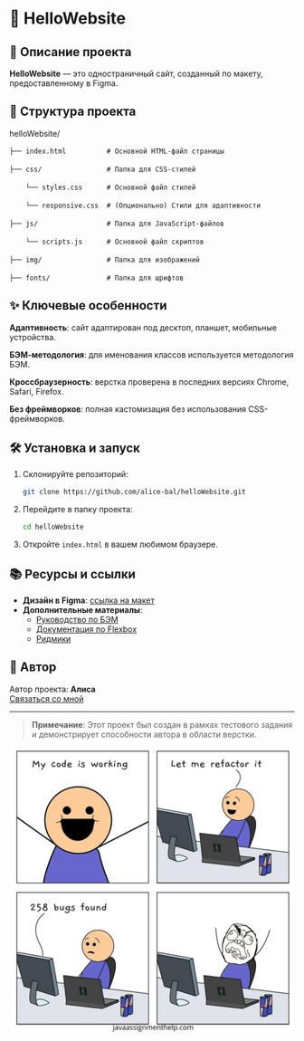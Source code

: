 # 🌟 HelloWebsite

## 🚀 Описание проекта

**HelloWebsite** — это одностраничный сайт, созданный по макету, предоставленному в Figma.

## 📁 Структура проекта

helloWebsite/

    ├── index.html          # Основной HTML-файл страницы

    ├── css/                # Папка для CSS-стилей

        └── styles.css      # Основной файл стилей

        └── responsive.css  # (Опционально) Стили для адаптивности

    ├── js/                 # Папка для JavaScript-файлов

        └── scripts.js      # Основной файл скриптов

    ├── img/                # Папка для изображений

    ├── fonts/              # Папка для шрифтов

## ✨ Ключевые особенности

**Адаптивность**: cайт адаптирован под десктоп, планшет, мобильные устройства.

**БЭМ-методология**: для именования классов используется методология БЭМ.

**Кроссбраузерность**: верстка проверена в последних версиях Chrome, Safari, Firefox.

**Без фреймворков**: полная кастомизация без использования CSS-фреймворков.

## 🛠️ Установка и запуск

1. Склонируйте репозиторий:
    ```bash
    git clone https://github.com/alice-bal/helloWebsite.git
    ```
2. Перейдите в папку проекта:
    ```bash
    cd helloWebsite
    ```
3. Откройте `index.html` в вашем любимом браузере.

## 📚 Ресурсы и ссылки

- **Дизайн в Figma**: [ссылка на макет](https://www.figma.com/design/agTi5OXOSYctGPPADHa6Sv/%D0%A2%D0%B5%D1%81%D1%82%D0%BE%D0%B2%D0%BE%D0%B5-%D0%B7%D0%B0%D0%B4%D0%B0%D0%BD%D0%B8%D0%B5?node-id=2837-23771&t=t0Ikh8xt7UPvsRjF-0)
- **Дополнительные материалы**:
  - [Руководство по БЭМ](https://ru.bem.info/methodology/)
  - [Документация по Flexbox](https://css-tricks.com/snippets/css/a-guide-to-flexbox/)
  - [Ридмики](https://github.com/GnuriaN/format-README)

## 🏅 Автор

Автор проекта: **Алиса**  
[Связаться со мной](alisa@expert27.ru)

---

> **Примечание**: Этот проект был создан в рамках тестового задания и демонстрирует способности автора в области верстки.

![alt text](img/mem.webp)